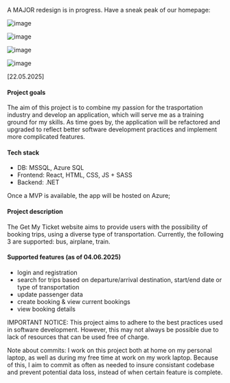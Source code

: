 A MAJOR redesign is in progress. Have a sneak peak of our homepage: 

![image](https://github.com/user-attachments/assets/a4631c2b-47a8-455c-87b6-f4755a3bff86)

![image](https://github.com/user-attachments/assets/8c0f93e8-cdef-4a02-9cdf-8f9d22566e45)

![image](https://github.com/user-attachments/assets/7ced4b95-add4-4d33-9c27-88737fa64a5a)

![image](https://github.com/user-attachments/assets/8061bf52-04b3-41bb-b116-992c228a65c3)

[22.05.2025]


#### Project goals 
The aim of this project is to combine my passion for the trasportation industry and develop an application, which will serve me as a training ground for my skills. As time goes by, the application will be refactored and upgraded to reflect better software development practices and implement more complicated features.  
#### Tech stack
- DB: MSSQL, Azure SQL 
- Frontend: React, HTML, CSS, JS + SASS
- Backend: .NET 

Once a MVP is available, the app will be hosted on Azure; 

#### Project description
The Get My Ticket website aims to provide users with the possibility of booking trips, using a diverse type of transportation. Currently, the following 3 are supported: bus, airplane, train. 

#### Supported features (as of 04.06.2025)
- login and registration
- search for trips based on departure/arrival destination, start/end date or type of transportation
- update passenger data
- create booking & view current bookings
- view booking details
 
IMPORTANT NOTICE: This project aims to adhere to the best practices used in software development. However, this may not always be possible due to lack of resources that can be used free of charge.

Note about commits: I work on this project both at home on my personal laptop, as well as during my free time at work on my work laptop. Because of this, I aim to commit as often as needed to insure consistant codebase and prevent potential data loss, instead of when certain feature is complete. 
